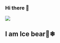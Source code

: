 ### Hi there 👋
<img src="https://c.tenor.com/pcw4us9DIyoAAAAM/we-bare-bears-snow-bear.gif"/>
<h2>I am Ice bear🐻❄</h2>
